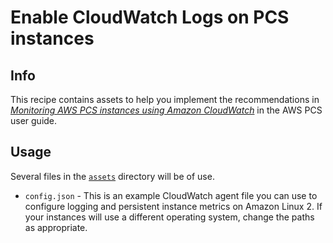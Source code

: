 # Enable CloudWatch Logs on PCS instances

## Info

This recipe contains assets to help you implement the recommendations in [_Monitoring AWS PCS instances using Amazon CloudWatch_](https://docs.aws.amazon.com/pcs/latest/userguide/monitoring-cloudwatch_instances.html) in the AWS PCS user guide.

## Usage

Several files in the [`assets`](assets/) directory will be of use.

* `config.json` - This is an example CloudWatch agent file you can use to configure logging and persistent instance metrics on Amazon Linux 2. If your instances will use a different operating system, change the paths as appropriate.
